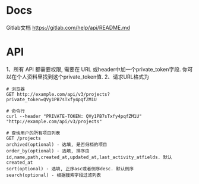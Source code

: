 # Docs
Gitlab文档 https://gitlab.com/help/api/README.md

# API
1、所有 API 都需要权限, 需要在 URL 或header中加一个private_token字段. 你可以在个人资料里找到这个private_token值.
2、请求URL格式为
```
# 浏览器
GET http://example.com/api/v3/projects?private_token=QVy1PB7sTxfy4pqfZM1U

# 命令行
curl --header "PRIVATE-TOKEN: QVy1PB7sTxfy4pqfZM1U" "http://example.com/api/v3/projects"

# 查询用户的所有项目列表
GET /projects
archived(optional) - 选填, 是否归档的项目
order_by(optional) - 选填, 排序由 id,name,path,created_at,updated_at,last_activity_atfields. 默认created_at
sort(optional) - 选填, 正序asc或者倒序desc. 默认倒序
search(optional) - 根据搜索字段过滤列表

```

